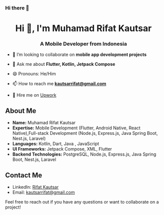 ### Hi there 👋

<h1 align="center">Hi 👋, I'm Muhamad Rifat Kautsar</h1>
<h3 align="center">A Mobile Developer from Indonesia</h3>

- 👯 I’m looking to collaborate on **mobile app development projects**

- 💬 Ask me about **Flutter, Kotlin, Jetpack Compose**

- 😄 Pronouns: He/Him

- 📫 How to reach me **kautsarrifat@gmail.com**

- 🔭 Hire me on [Upwork](https://www.upwork.com/freelancers/~018b18a6bec96d5bac)

## About Me

- **Name:** Muhamad Rifat Kautsar
- **Expertise:** Mobile Development (Flutter, Android Native, React Native),Full-stack Development (Node.js, Express.js, Java Spring Boot, Nest.js, Laravel)
- **Languages:** Kotlin, Dart, Java , JavaScript
- **UI Frameworks:** Jetpack Compose, XML, Flutter
- **Backend Technologies:** PostgreSQL, Node.js, Express.js, Java Spring Boot, Nest.js, Laravel

## Contact Me

- LinkedIn: [Rifat Kautsar](https://www.linkedin.com/in/rifat-kautsar-620130185/)
- Email: kautsarrifat@gmail.com

Feel free to reach out if you have any questions or want to collaborate on a project!


<!--
**rifatkautsar/rifatkautsar** is a ✨ _special_ ✨ repository because its `README.md` (this file) appears on your GitHub profile.

Here are some ideas to get you started:

- 🔭 I’m currently working on ...
- 🌱 I’m currently learning ...
- 👯 I’m looking to collaborate on ...
- 🤔 I’m looking for help with ...
- 💬 Ask me about ...
- 📫 How to reach me: ...
- 😄 Pronouns: ...
- ⚡ Fun fact: ...
-->
